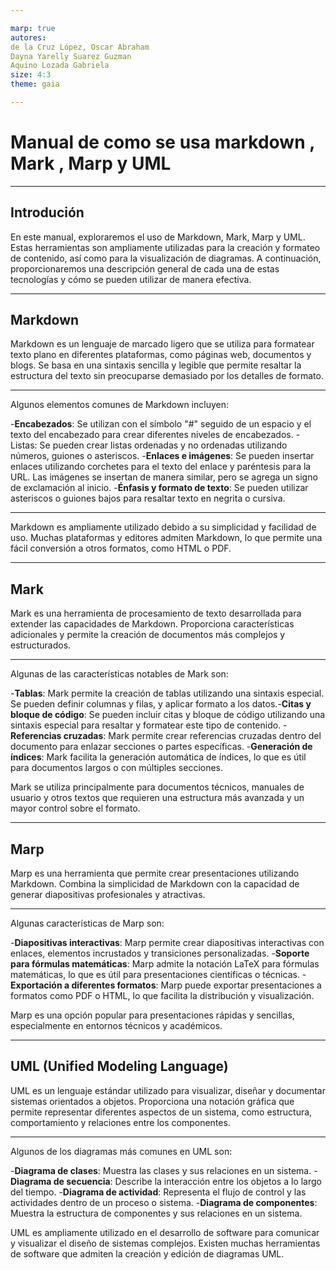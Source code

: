 ```yaml
---

marp: true
autores: 
de la Cruz López, Oscar Abraham
Dayna Yarelly Suarez Guzman
Aquino Lozada Gabriela
size: 4:3 
theme: gaia

---
```

# Manual de como se usa markdown , Mark , Marp y UML
---
## Introdución
En este manual, exploraremos el uso de Markdown, Mark, Marp y UML. Estas herramientas son ampliamente utilizadas para la creación y formateo de contenido, así como para la visualización de diagramas. A continuación, proporcionaremos una descripción general de cada una de estas tecnologías y cómo se pueden utilizar de manera efectiva.

---

## Markdown
Markdown es un lenguaje de marcado ligero que se utiliza para formatear texto plano en diferentes plataformas, como páginas web, documentos y blogs. Se basa en una sintaxis sencilla y legible que permite resaltar la estructura del texto sin preocuparse demasiado por los detalles de formato. 

---
Algunos elementos comunes de Markdown incluyen:

-**Encabezados**: Se utilizan con el símbolo "#" seguido de un espacio y el texto del encabezado para crear diferentes niveles de encabezados.
-Listas: Se pueden crear listas ordenadas y no ordenadas utilizando números, guiones o asteriscos.
-**Enlaces e imágenes**: Se pueden insertar enlaces utilizando corchetes para el texto del enlace y paréntesis para la URL. Las imágenes se insertan de manera similar, pero se agrega un signo de exclamación al inicio.
-**Énfasis y formato de texto**: Se pueden utilizar asteriscos o guiones bajos para resaltar texto en negrita o cursiva.

---

Markdown es ampliamente utilizado debido a su simplicidad y facilidad de uso. Muchas plataformas y editores admiten Markdown, lo que permite una fácil conversión a otros formatos, como HTML o PDF.

---
## Mark

Mark es una herramienta de procesamiento de texto desarrollada para extender las capacidades de Markdown. Proporciona características adicionales y permite la creación de documentos más complejos y estructurados.

---
Algunas de las características notables de Mark son:

-**Tablas**: Mark permite la creación de tablas utilizando una sintaxis especial. Se pueden definir columnas y filas, y aplicar formato a los datos.-**Citas y bloque de código**: Se pueden incluir citas y bloque de código utilizando una sintaxis especial para resaltar y formatear este tipo de contenido.
-**Referencias cruzadas**: Mark permite crear referencias cruzadas dentro del documento para enlazar secciones o partes específicas.
-**Generación de índices**: Mark facilita la generación automática de índices, lo que es útil para documentos largos o con múltiples secciones.

Mark se utiliza principalmente para documentos técnicos, manuales de usuario y otros textos que requieren una estructura más avanzada y un mayor control sobre el formato.

---
## Marp

Marp es una herramienta que permite crear presentaciones utilizando Markdown. Combina la simplicidad de Markdown con la capacidad de generar diapositivas profesionales y atractivas. 

---

Algunas características de Marp son:

-**Diapositivas interactivas**: Marp permite crear diapositivas interactivas con enlaces, elementos incrustados y transiciones personalizadas.
-**Soporte para fórmulas matemáticas**: Marp admite la notación LaTeX para fórmulas matemáticas, lo que es útil para presentaciones científicas o técnicas.
-**Exportación a diferentes formatos**: Marp puede exportar presentaciones a formatos como PDF o HTML, lo que facilita la distribución y visualización.

Marp es una opción popular para presentaciones rápidas y sencillas, especialmente en entornos técnicos y académicos.

---
## UML (Unified Modeling Language)

UML es un lenguaje estándar utilizado para visualizar, diseñar y documentar sistemas orientados a objetos. Proporciona una notación gráfica que permite representar diferentes aspectos de un sistema, como estructura, comportamiento y relaciones entre los componentes. 

---
Algunos de los diagramas más comunes en UML son:

-**Diagrama de clases**: Muestra las clases y sus relaciones en un sistema.
-**Diagrama de secuencia**: Describe la interacción entre los objetos a lo largo del tiempo.
-**Diagrama de actividad**: Representa el flujo de control y las actividades dentro de un proceso o sistema.
-**Diagrama de componentes**: Muestra la estructura de componentes y sus relaciones en un sistema.

UML es ampliamente utilizado en el desarrollo de software para comunicar y visualizar el diseño de sistemas complejos. Existen muchas herramientas de software que admiten la creación y edición de diagramas UML.